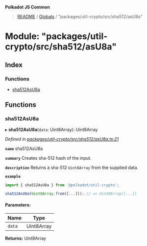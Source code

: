 **Polkadot JS Common**

> [README](../README.md) / [Globals](../globals.md) / "packages/util-crypto/src/sha512/asU8a"

# Module: "packages/util-crypto/src/sha512/asU8a"

## Index

### Functions

* [sha512AsU8a](_packages_util_crypto_src_sha512_asu8a_.md#sha512asu8a)

## Functions

### sha512AsU8a

▸ **sha512AsU8a**(`data`: Uint8Array): Uint8Array

*Defined in [packages/util-crypto/src/sha512/asU8a.ts:21](https://github.com/polkadot-js/common/blob/dd1220ac/packages/util-crypto/src/sha512/asU8a.ts#L21)*

**`name`** sha512AsU8a

**`summary`** Creates sha-512 hash of the input.

**`description`** 
Returns a sha-512 `Uint8Array` from the supplied data.

**`example`** 
<BR>

```javascript
import { sha512AsU8a } from '@polkadot/util-crypto';

sha512AsU8a(Uint8Array.from([...])); // => Uint8Array([...])
```

#### Parameters:

Name | Type |
------ | ------ |
`data` | Uint8Array |

**Returns:** Uint8Array
